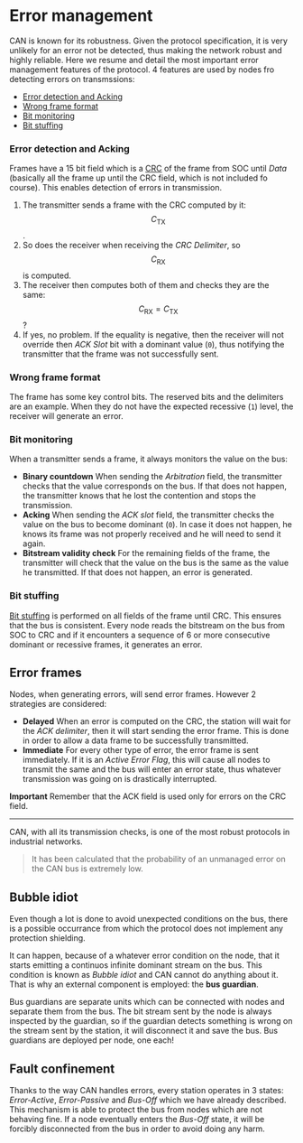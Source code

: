 # Error management

CAN is known for its robustness. Given the protocol specification, it is very unlikely for an error not be detected, thus making the network robust and highly reliable. Here we resume and detail the most important error management features of the protocol. 4 features are used by nodes fro detecting errors on transmssions:

- [Error detection and Acking](error.md#error-detection-and-acking)
- [Wrong frame format](error.md#wrong-frame-format)
- [Bit monitoring](error.md#bit-monitoring)
- [Bit stuffing](error.md#bit-stuffing)

### Error detection and Acking
Frames have a 15 bit field which is a [CRC](https://en.wikipedia.org/wiki/Cyclic_redundancy_check) of the frame from SOC until _Data_ (basically all the frame up until the CRC field, which is not included fo course). This enables detection of errors in transmission. 

1. The transmitter sends a frame with the CRC computed by it: $$C_{\text{TX}}$$.
2. So does the receiver when receiving the _CRC Delimiter_, so $$C_{\text{RX}}$$ is computed.
3. The receiver then computes both of them and checks they are the same: $$C_{\text{RX}} = C_{\text{TX}}$$?
4. If yes, no problem. If the equality is negative, then the receiver will not override then _ACK Slot_ bit with a dominant value (`0`), thus notifying the transmitter that the frame was not successfully sent.

### Wrong frame format
The frame has some key control bits. The reserved bits and the delimiters are an example. When they do not have the expected recessive (`1`) level, the receiver will generate an error.

### Bit monitoring
When a transmitter sends a frame, it always monitors the value on the bus:

- **Binary countdown** When sending the _Arbitration_ field, the transmitter checks that the value corresponds on the bus. If that does not happen, the transmitter knows that he lost the contention and stops the transmission.
- **Acking** When sending the _ACK slot_ field, the transmitter checks the value on the bus to become dominant (`0`). In case it does not happen, he knows its frame was not properly received and he will need to send it again.
- **Bitstream validity check** For the remaining fields of the frame, the transmitter will check that the value on the bus is the same as the value he transmitted. If that does not happen, an error is generated.

### Bit stuffing
[Bit stuffing](phy-enc-sync.md#bit-stuffing) is performed on all fields of the frame until CRC. This ensures that the bus is consistent. Every node reads the bitstream on the bus from SOC to CRC and if it encounters a sequence of 6 or more consecutive dominant or recessive frames, it generates an error.

## Error frames
Nodes, when generating errors, will send error frames. However 2 strategies are considered:

- **Delayed** When an error is computed on the CRC, the station will wait for the _ACK delimiter_, then it will start sending the error frame. This is done in order to allow a data frame to be successfully transmitted.
- **Immediate** For every other type of error, the error frame is sent immediately. If it is an _Active Error Flag_, this will cause all nodes to transmit the same and the bus will enter an error state, thus whatever transmission was going on is drastically interrupted.

**Important** Remember that the ACK field is used only for errors on the CRC field.

---

CAN, with all its transmission checks, is one of the most robust protocols in industrial networks. 

> It has been calculated that the probability of an unmanaged error on the CAN bus is extremely low.

## Bubble idiot
Even though a lot is done to avoid unexpected conditions on the bus, there is a possible occurrance from which the protocol does not implement any protection shielding.

It can happen, because of a whatever error condition on the node, that it starts emitting a continuos infinite dominant stream on the bus. This condition is known as _Bubble idiot_ and CAN cannot do anything about it. That is why an external component is employed: the **bus guardian**. 

Bus guardians are separate units which can be connected with nodes and separate them from the bus. The bit stream sent by the node is always inspected by the guardian, so if the guardian detects something is wrong on the stream sent by the station, it will disconnect it and save the bus. Bus guardians are deployed per node, one each!

## Fault confinement
Thanks to the way CAN handles errors, every station operates in 3 states: _Error-Active_, _Error-Passive_ and _Bus-Off_ which we have already described. This mechanism is able to protect the bus from nodes which are not behaving fine. If a node eventually enters the _Bus-Off_ state, it will be forcibly disconnected from the bus in order to avoid doing any harm.
